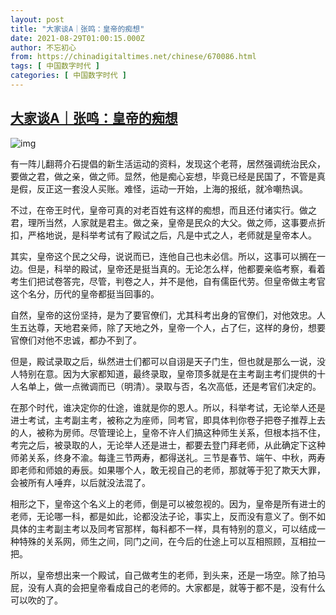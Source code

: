 ```yaml
---
layout: post
title: "大家谈A｜张鸣：皇帝的痴想"
date: 2021-08-29T01:00:15.000Z
author: 不忘初心
from: https://chinadigitaltimes.net/chinese/670086.html
tags: [ 中国数字时代 ]
categories: [ 中国数字时代 ]
---
```

<!--1630198815000-->
[大家谈A｜张鸣：皇帝的痴想](https://chinadigitaltimes.net/chinese/670086.html)
------

<div>
<p><img src="https://chinadigitaltimes.net/chinese/files/2021/08/post-670086-612a5faa7914e." alt="img" /></p><p>有一阵儿翻蒋介石提倡的新生活运动的资料，发现这个老蒋，居然强调统治民众，要做之君，做之亲，做之师。显然，他是痴心妄想，毕竟已经是民国了，不管是真是假，反正这一套没人买账。难怪，运动一开始，上海的报纸，就冷嘲热讽。</p><p>不过，在帝王时代，皇帝可真的对老百姓有这样的痴想，而且还付诸实行。做之君，理所当然，人家就是君主。做之亲，皇帝是民众的大父。做之师，这事要点折扣，严格地说，是科举考试有了殿试之后，凡是中式之人，老师就是皇帝本人。</p><p>其实，皇帝这个民之父母，说说而已，连他自己也未必信。所以，这事可以搁在一边。但是，科举的殿试，皇帝还是挺当真的。无论怎么样，他都要亲临考察，看着考生们把试卷答完，尽管，判卷之人，并不是他，自有儒臣代劳。但皇帝做主考官这个名分，历代的皇帝都挺当回事的。</p><p>自然，皇帝的这份坚持，是为了要官僚们，尤其科考出身的官僚们，对他效忠。人生五达尊，天地君亲师，除了天地之外，皇帝一个人，占了仨，这样的身份，想要官僚们对他不忠诚，都办不到了。</p><p>但是，殿试录取之后，纵然进士们都可以自诩是天子门生，但也就是那么一说，没人特别在意。因为大家都知道，最终录取，皇帝顶多就是在主考副主考们提供的十人名单上，做一点微调而已（明清）。录取与否，名次高低，还是考官们决定的。</p><p>在那个时代，谁决定你的仕途，谁就是你的恩人。所以，科举考试，无论举人还是进士考试，主考副主考，被称之为座师，同考官，即具体判你卷子把卷子推荐上去的人，被称为房师。尽管理论上，皇帝不许人们搞这种师生关系，但根本挡不住，考完之后，被录取的人，无论举人还是进士，都要去登门拜老师，从此确定下这种师弟关系，终身不渝。每逢三节两寿，都得送礼。三节是春节、端午、中秋，两寿即老师和师娘的寿辰。如果哪个人，敢无视自己的老师，那就等于犯了欺天大罪，会被所有人唾弃，以后就没法混了。</p><p>相形之下，皇帝这个名义上的老师，倒是可以被忽视的。因为，皇帝是所有进士的老师，无论哪一科，都是如此，论都没法子论，事实上，反而没有意义了。倒不如具体的主考副主考以及同考官那样，每科都不一样，具有特别的意义，可以结成一种特殊的关系网，师生之间，同门之间，在今后的仕途上可以互相照顾，互相拉一把。</p><p>所以，皇帝想出来一个殿试，自己做考生的老师，到头来，还是一场空。除了拍马屁，没有人真的会把皇帝看成自己的老师的。大家都是，就等于都不是，没有什么可以吹的了。</p>
</div>
